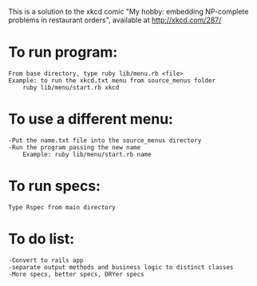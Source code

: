 This is a solution to the xkcd comic "My hobby: embedding NP-complete problems in restaurant orders", available at http://xkcd.com/287/

# To run program:
	From base directory, type ruby lib/menu.rb <file>
	Example: to run the xkcd.txt menu from source_menus folder
		ruby lib/menu/start.rb xkcd

# To use a different menu: 
	-Put the name.txt file into the source_menus directory
	-Run the program passing the new name 
		Example: ruby lib/menu/start.rb name

# To run specs:
	Type Rspec from main directory

# To do list:
	-Convert to rails app
	-separate output methods and business logic to distinct classes
	-More specs, better specs, DRYer specs

